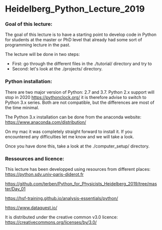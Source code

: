 # Heidelberg_Python_Lecture_2019

### Goal of this lecture:

The goal of this lecture is to have a starting point to develop code in Python for students at the master or PhD level that already had some sort of programming lecture in the past.

The lecture will be done in two steps:
 - First: go through the different files in the ./tutorial/ directory and try to 
 - Second: let's look at the ./projects/ directory.

### Python installation:

There are two major version of Python: 2.7 and 3.7. Python 2.x support will stop in 2020 https://pythonclock.org/ it is therefore advise to switch to Python 3.x series. Both are not compatible, but the differences are most of the time minimal.

The Python 3.x installation can be done from the anaconda website:
https://www.anaconda.com/distribution/

On my mac it was completely straight forward to install it. If you encountered any difficulties let me know and we will take a look.

Once you have done this, take a look at the ./computer_setup/ directory.

### Ressources and licence:
This lecture has been developped using resources from different places:
https://python.sdv.univ-paris-diderot.fr

https://github.com/terben/Python_for_Physicists_Heidelberg_2019/tree/master/Day_01

https://hsf-training.github.io/analysis-essentials/python/

https://www.dataquest.io/

It is distributed under the creative common v3.0 licence: https://creativecommons.org/licenses/by/3.0/